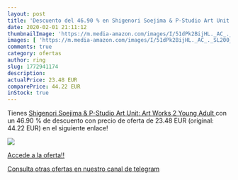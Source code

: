 ```yaml
---
layout: post
title: 'Descuento del 46.90 % en Shigenori Soejima & P-Studio Art Unit: A'
date: 2020-02-01 21:11:12
thumbnailImage: 'https://m.media-amazon.com/images/I/51dPk2BijHL._AC_._SL200_.jpg'
images: [ 'https://m.media-amazon.com/images/I/51dPk2BijHL._AC_._SL200_.jpg' ]
comments: true
category: ofertas
author: ring
slug: 1772941174
description:
actualPrice: 23.48 EUR
comparePrice: 44.22 EUR
inStock: true
---
```


Tienes [Shigenori Soejima & P-Studio Art Unit: Art Works 2  Young Adult ](https://www.amazon.com/dp/1772941174/?tag=redken08-20) con un 46.90 % de descuento con precio de oferta de 23.48 EUR (original: 44.22 EUR) en el siguiente enlace!

[![](https://m.media-amazon.com/images/I/51dPk2BijHL._AC_._SL200_.jpg)](https://www.amazon.com/dp/1772941174/?tag=redken08-20)

[Accede a la oferta!!](https://www.amazon.com/dp/1772941174/?tag=redken08-20)

[Consulta otras ofertas en nuestro canal de telegram](https://t.me/s/ofertas25)
